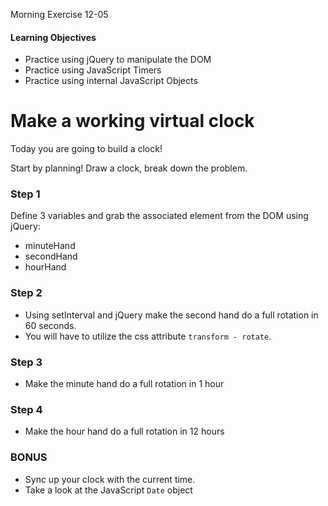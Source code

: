 Morning Exercise 12-05

#### Learning Objectives
- Practice using jQuery to manipulate the DOM
- Practice using JavaScript Timers
- Practice using internal JavaScript Objects

# Make a working virtual clock

Today you are going to build a clock!

Start by planning! Draw a clock, break down the problem.

### Step 1
Define 3 variables and grab the associated element from the DOM using jQuery:
- minuteHand
- secondHand
- hourHand

### Step 2
- Using setInterval and jQuery make the second hand do a full rotation in 60 seconds.
- You will have to utilize the css attribute `transform - rotate`.

### Step 3
- Make the minute hand do a full rotation in 1 hour

### Step 4
- Make the hour hand do a full rotation in 12 hours

### BONUS
- Sync up your clock with the current time.
- Take a look at the JavaScript `Date` object
